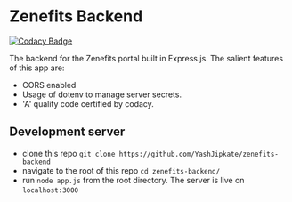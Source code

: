# Zenefits Backend

[![Codacy Badge](https://api.codacy.com/project/badge/Grade/10c294dd728a47be8f1bdeecad5171ce)](https://app.codacy.com/manual/YashJipkate/zenefits-backend?utm_source=github.com&utm_medium=referral&utm_content=YashJipkate/zenefits-backend&utm_campaign=Badge_Grade_Dashboard)

The backend for the Zenefits portal built in Express.js. The salient features of this app are:

- CORS enabled
- Usage of dotenv to manage server secrets.
- 'A' quality code certified by codacy.

## Development server

- clone this repo `git clone https://github.com/YashJipkate/zenefits-backend`
- navigate to the root of this repo `cd zenefits-backend/`
- run `node app.js` from the root directory. The server is live on `localhost:3000`
